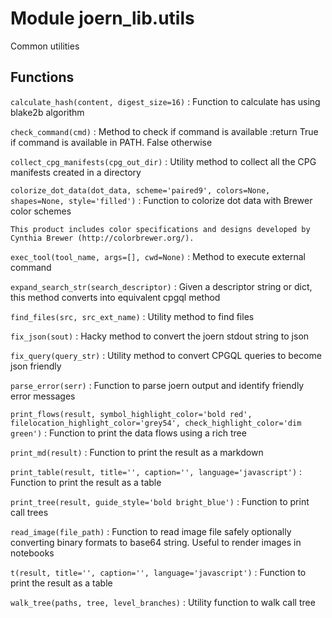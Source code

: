 Module joern_lib.utils
======================
Common utilities

Functions
---------

    
`calculate_hash(content, digest_size=16)`
:   Function to calculate has using blake2b algorithm

    
`check_command(cmd)`
:   Method to check if command is available
    :return True if command is available in PATH. False otherwise

    
`collect_cpg_manifests(cpg_out_dir)`
:   Utility method to collect all the CPG manifests created in a directory

    
`colorize_dot_data(dot_data, scheme='paired9', colors=None, shapes=None, style='filled')`
:   Function to colorize dot data with Brewer color schemes
    
    This product includes color specifications and designs developed by Cynthia Brewer (http://colorbrewer.org/).

    
`exec_tool(tool_name, args=[], cwd=None)`
:   Method to execute external command

    
`expand_search_str(search_descriptor)`
:   Given a descriptor string or dict, this method converts into equivalent cpgql method

    
`find_files(src, src_ext_name)`
:   Utility method to find files

    
`fix_json(sout)`
:   Hacky method to convert the joern stdout string to json

    
`fix_query(query_str)`
:   Utility method to convert CPGQL queries to become json friendly

    
`parse_error(serr)`
:   Function to parse joern output and identify friendly error messages

    
`print_flows(result, symbol_highlight_color='bold red', filelocation_highlight_color='grey54', check_highlight_color='dim green')`
:   Function to print the data flows using a rich tree

    
`print_md(result)`
:   Function to print the result as a markdown

    
`print_table(result, title='', caption='', language='javascript')`
:   Function to print the result as a table

    
`print_tree(result, guide_style='bold bright_blue')`
:   Function to print call trees

    
`read_image(file_path)`
:   Function to read image file safely optionally converting binary formats to base64 string. Useful to render images in notebooks

    
`t(result, title='', caption='', language='javascript')`
:   Function to print the result as a table

    
`walk_tree(paths, tree, level_branches)`
:   Utility function to walk call tree